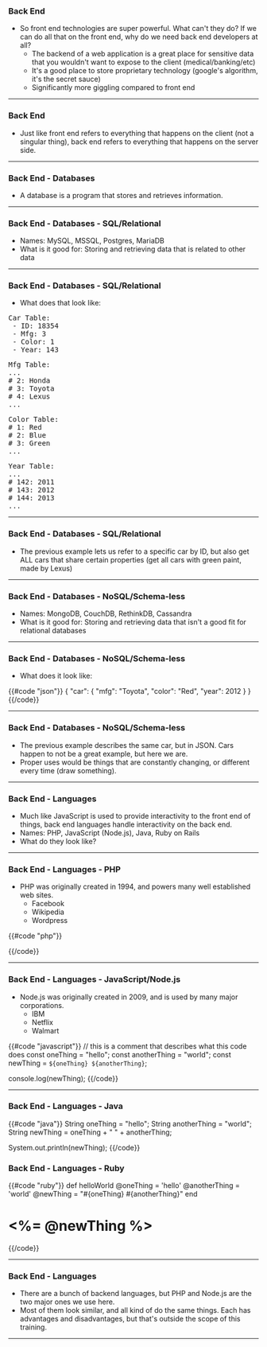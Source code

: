 ### Back End

* So front end technologies are super powerful.  What can't they do?  If we can do all that on the front end, why do we need back end developers at all?
	* The backend of a web application is a great place for sensitive data that you wouldn't want to expose to the client (medical/banking/etc)
	* It's a good place to store proprietary technology (google's algorithm, it's the secret sauce)
	* Significantly more giggling compared to front end

---

### Back End

* Just like front end refers to everything that happens on the client (not a singular thing), back end refers to everything that happens on the server side.

---

### Back End - Databases

* A database is a program that stores and retrieves information.

---

### Back End - Databases - SQL/Relational
* Names: MySQL, MSSQL, Postgres, MariaDB
* What is it good for: Storing and retrieving data that is related to other data

---

### Back End - Databases - SQL/Relational
* What does that look like:
<pre>
Car Table:
 - ID: 18354
 - Mfg: 3
 - Color: 1
 - Year: 143
</pre>
<pre>
Mfg Table:
...
# 2: Honda
# 3: Toyota
# 4: Lexus
...
</pre>
<pre>
Color Table:
# 1: Red
# 2: Blue
# 3: Green
...
</pre>
<pre>
Year Table:
...
# 142: 2011
# 143: 2012
# 144: 2013
...
</pre>

---

### Back End - Databases - SQL/Relational
* The previous example lets us refer to a specific car by ID, but also get ALL cars that share certain properties (get all cars with green paint, made by Lexus)

---

### Back End - Databases - NoSQL/Schema-less
* Names: MongoDB, CouchDB, RethinkDB, Cassandra
* What is it good for: Storing and retrieving data that isn't a good fit for relational databases

---

### Back End - Databases - NoSQL/Schema-less
* What does it look like:

{{#code "json"}}
{
	"car": {
		"mfg": "Toyota",
		"color": "Red",
		"year": 2012
	}
}
{{/code}}


---

### Back End - Databases - NoSQL/Schema-less
* The previous example describes the same car, but in JSON.  Cars happen to not be a great example, but here we are.
* Proper uses would be things that are constantly changing, or different every time (draw something).

---

### Back End - Languages
* Much like JavaScript is used to provide interactivity to the front end of things, back end languages handle interactivity on the back end.
* Names: PHP, JavaScript (Node.js), Java, Ruby on Rails
* What do they look like?

---

### Back End - Languages - PHP
* PHP was originally created in 1994, and powers many well established web sites.
	* Facebook
	* Wikipedia
	* Wordpress

{{#code "php"}}
<?php
	// this is a comment that describes what this code does
	$oneThing = "hello";
	$anotherThing = "world";
	$newThing = $oneThing . " " . $anotherThing;

	echo $newThing;
?>
{{/code}}


---

### Back End - Languages - JavaScript/Node.js
* Node.js was originally created in 2009, and is used by many major corporations.
	* IBM
	* Netflix
	* Walmart

{{#code "javascript"}}
// this is a comment that describes what this code does
const oneThing = "hello";
const anotherThing = "world";
const newThing = `${oneThing} ${anotherThing}`;

console.log(newThing);
{{/code}}


---

### Back End - Languages - Java

{{#code "java"}}
String oneThing = "hello";
String anotherThing = "world";
String newThing = oneThing + " " + anotherThing;

System.out.println(newThing);
{{/code}}



### Back End - Languages - Ruby
{{#code "ruby"}}
def helloWorld
	@oneThing = 'hello'
	@anotherThing = 'world'
	@newThing = "#{oneThing} #{anotherThing}"
end

<h1><%= @newThing %></h1>
{{/code}}


---

### Back End - Languages
* There are a bunch of backend languages, but PHP and Node.js are the two major ones we use here.
* Most of them look similar, and all kind of do the same things.  Each has advantages and disadvantages, but that's outside the scope of this training.

---
